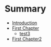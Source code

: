 # Summary

* [Introduction](README.md)
* [First Chapter](chapter1.md)
  * [test3](chapter1/test3.md)
* [First Chapter2](chapter2.md)

